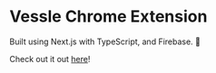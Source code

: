 <!-- @format -->

# Vessle Chrome Extension

Built using Next.js with TypeScript, and Firebase. 💌

Check out it out [here](vessle.vercel.app)!
